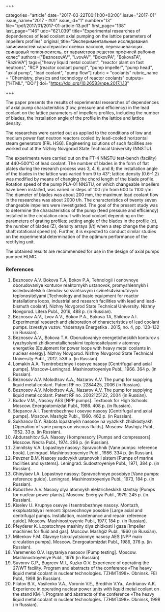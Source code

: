 +++

categories="article"
date="2017-03-22T00:11:00+03:00"
issue="2017-01"
issue_name="2017 - #01"
issue_id="1"
number="13"
file="/pdf/2017/01/2017-01-article-13.pdf"
first_page="138"
last_page="146"
udc="621.039"
title="Experimental researches of dependences of lead coolant axial pumping on the lattice parameters of impellers profiles"
original_title="Экспериментальные исследования зависимостей характеристик осевых насосов, перекачивающих свинцовый теплоноситель, от параметров решеток профилей рабочих колес"
authors=["BeznosovAV", "LvovAV", "BokovPA", "BokovaTA", "RazinVA"]
tags=["heavy liquid metal coolant", "reactor plant on fast neutrons", "RCP (reactor coolant pump)", "pump impeller", "pump head", "axial pump", "lead coolant", "pump flow"]
rubric = "coolants"
rubric_name = "Chemistry, physics and technology of reactor coolants"
outputs=["HTML", "DOI"]
doi="https://doi.org/10.26583/npe.2017.1.13"

+++

The paper presents the results of experimental researches of dependences of axial pump characteristics (flow, pressure and efficiency) in the lead coolant on the lattice parameters of impellers profiles, including the number of blades, the installation angle of the profile in the lattice and lattice density.

The researches were carried out as applied to the conditions of low and medium power fast neutron reactors cooled by lead-cooled horizontal steam generators (FRL HSG). Engineering solutions of such facilities are worked out at the Nizhny Novgorod State Technical University (NNSTU).

The experiments were carried out on the FT-4 NNSTU test-bench (facility) at 440–500°C of lead coolant. The number of blades in the form of flat plates during the research process was 3, 4, 6, and 8; the installation angle of the blades in the lattice was varied from 9 to 43°; lattice density (0.6–1.2) was modified by means of changing the chord length of the blade profile. Rotation speed of the pump PLA-01 NNSTU, on which changeable impellers have been installed, was varied in steps of 100 r/m from 600 to 1100 r/m. The diameter of blades was about 200 mm, the maximum lead coolant flow in the researches was about 2000 t/h. The characteristics of twenty seven changeable impellers were investigated. The goal of the present study was to determine the characteristics of the pump (feed pressure and efficiency) installed in the circulation circuit with lead coolant depending on the parameters of grating profiles: setting angle of the blades in the profile (α), the number of blades (Z), density arrays (l/t) when a step change the pump shaft rotational speed (n). Further, it is expected to conduct similar studies on the experimental determination of the optimum performance of the rectifying unit.

The obtained results are recommended for use in the design of axial pumps pumped HLMC.

### References

1. Beznosov A.V. Bokova T.A, Bokov P.A, Tehnologii i osnovnoye oborudovaniye konturov reaktornykh ustanovok, promyshlennykh i issledovatelskih stendov so svintsovym i svinets4vismutovym teplonositelyami [Technology and basic equipment for reactor installations loops, industrial and research facilities with lead and lead-bismuth coolant]. Nizhny Novgorod State Technical University. Nizhny Novgorod. Litera Publ., 2016, 488 p. (in Russian).
2. Beznosov A.V., Lvov A.V., Bokov P.A., Bokova TA, Shikhov A.I. Experimental research and elaboration of characteristics of lead coolant pumps. Izvestiya vuzov. Yadernaya Energetika . 2015, no. 4, pp. 123–132 (in Russian).
3. Beznosov A.V., Bokova T.A. Oborudovaniye energeticheskikh konturov s tyazhyolymi zhidkometallicheskimi teplonositelyami v atomnoy energetike [Equipment for power loops with heavy metal coolants in nuclear energy]. Nizhny Novgorod. Nizhny Novgorod State Technical University Publ., 2012. 536 p. (in Russian).
4. Lomakin A.A. Tsentrobezhnye i osevye nasosy [Centrifugal and axial pumps]. Moscow-Leningrad. Mashinostroyeniye Publ., 1966. 364 p. (in Russian).
5. Beznosov A.V. Molodtsov A.A., Nazarov A.V. The pump for supplying liquid metal coolant. Patent RF no. 2284425, 2006 (in Russian).
6. Beznosov A.V. Molodtsov A.A., Nazarov A.V. The pump for supplying liquid metal coolant. Patent RF no. 2002125122, 2004 (in Russian).
7. Budov V.M., Nasosy AES [NPP pumps]. Textbook for High Schools. Moscow. Energoatomizdat Publ., 1986. 408 p. (in Russian).
8. Stepanov A.I. Tsentrobezhnye i osevye nasosy [Centrifugal and axial pumps]. Moscow. Mashgiz Publ., 1960. 462 p. (in Russian).
9. Sukhanov D.Y. Rabota lopastnykh nasosov na vyazkikh zhidkostyakh [Operation of vane pumps on viscous fluids]. Moscow. Mashgiz Publ., 1952. 33 p. (in Russian).
10. Abdurashitov S.A. Nasosy i kompressory [Pumps and compressors]. Moscow. Nedra Publ., 1974. 296 p. (in Russian).
11. Zimnitsky V.A. Lopastnye nasosy: Spravochnik [Vane pumps: reference book]. Leningrad. Mashinostroyeniye Publ., 1986. 334 p. (in Russian).
12. Pevzner B.M. Nasosy sudovykh ustanovok i sistem [Pumps of marine facilities and systems]. Leningrad. Sudostroyeniye Publ., 1971, 384 p. (in Russian).
13. Chinyiaev I.A. Lopastnye nasosy: Spravochnoye posobiye [Vane pumps: reference guide]. Leningrad, Mashinostroyeniye Publ., 1973, 184 p. (in Russian).
14. Robozhev A.V. Nasosy dlya atomnykh elektricheskikh stantsiy [Pumps for nuclear power plants]. Moscow. Energiya Publ., 1979, 245 p. (in Russian).
15. Kiselev I.I. Krupnye osevye i tsentrobezhnye nasosy. Montazh, ekspluatatsiya i remont: Spravochnoye posobie [Large axial and centrifugal pumps. Installation, maintenance and repair: reference guide]. Moscow. Mashinostroyenie Publ., 1977, 184 p. (in Russian).
16. Pfeyderer K. Lopatochnye mashiny dlya zhidkosti i gaza [Impeller machines for fluid and gas]. Moscow. Mashgiz Publ., 1960 (in Russian).
17. Mitenkov F.M. Glavnye tsirkulyatsionnye nasosy AES [NPP main circulation pumps]. Moscow. Energoatomizdat Publ., 1989, 376 p. (in Russian).
18. Yaremenko O.V. Ispytaniya nasosov [Pump testing]. Moscow. Mashinostroyeniye Publ., 1976 (in Russian).
19. Suvorov G.P., Bugreev M.I., Kuzko O.V. Experience of operating the 27/WT facility. Program and abstracts of the conference «The heavy liquid metal coolant in nuclear technologies. TZHMT498». Obninsk. FEI Publ., 1998 (in Russian).
20. Filatov B.V., Vasilenko V.A., Voronin V.E., Bredihin V.Ya., Andrianov A.K. Experience in operating nuclear power units with liquid metal coolant on the stand KM-1. Program and abstracts of the conference «The heavy liquid metal coolant in nuclear technologies. TZHMT498». Obninsk, 1998 (in Russian).